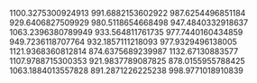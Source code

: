 1100.3275300924913
991.6882153602922
987.6254496851184
929.6406827509929
980.5118654668498
947.4840332918637
1063.2396380789949
933.564811761735
977.7440160434859
949.7236118707764
932.1857111218093
977.9329496138005
1121.9368360812814
874.6375689239987
1132.67130883577
1107.9788715300353
921.9837789087825
878.0155955788425
1063.1884013557828
891.2871226225238
998.9771018910839